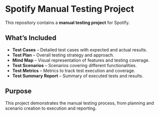# Spotify Manual Testing Project

This repository contains a **manual testing project** for Spotify.  

## What’s Included
- **Test Cases** – Detailed test cases with expected and actual results.
- **Test Plan** – Overall testing strategy and approach.
- **Mind Map** – Visual representation of features and testing coverage.
- **Test Scenarios** – Scenarios covering different functionalities.
- **Test Metrics** – Metrics to track test execution and coverage.
- **Test Summary Report** – Summary of executed tests and results.

## Purpose
This project demonstrates the manual testing process, from planning and scenario creation to execution and reporting.
